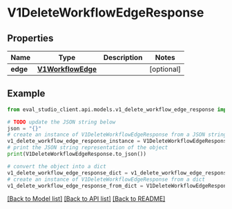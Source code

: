 # V1DeleteWorkflowEdgeResponse


## Properties

Name | Type | Description | Notes
------------ | ------------- | ------------- | -------------
**edge** | [**V1WorkflowEdge**](V1WorkflowEdge.md) |  | [optional] 

## Example

```python
from eval_studio_client.api.models.v1_delete_workflow_edge_response import V1DeleteWorkflowEdgeResponse

# TODO update the JSON string below
json = "{}"
# create an instance of V1DeleteWorkflowEdgeResponse from a JSON string
v1_delete_workflow_edge_response_instance = V1DeleteWorkflowEdgeResponse.from_json(json)
# print the JSON string representation of the object
print(V1DeleteWorkflowEdgeResponse.to_json())

# convert the object into a dict
v1_delete_workflow_edge_response_dict = v1_delete_workflow_edge_response_instance.to_dict()
# create an instance of V1DeleteWorkflowEdgeResponse from a dict
v1_delete_workflow_edge_response_from_dict = V1DeleteWorkflowEdgeResponse.from_dict(v1_delete_workflow_edge_response_dict)
```
[[Back to Model list]](../README.md#documentation-for-models) [[Back to API list]](../README.md#documentation-for-api-endpoints) [[Back to README]](../README.md)


